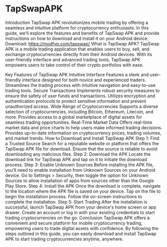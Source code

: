 # TapSwapAPK
Introduction
TapSwap APK revolutionizes mobile trading by offering a seamless and intuitive platform for cryptocurrency enthusiasts. In this guide, we'll explore the features and benefits of TapSwap APK and provide instructions on how to download and install it on your Android device.
Download: https://modfyp.com/tapswap/
What is TapSwap APK?
TapSwap APK is a mobile trading application that enables users to buy, sell, and exchange cryptocurrencies directly from their Android devices. With its user-friendly interface and advanced trading tools, TapSwap APK empowers users to take control of their crypto portfolios with ease.

Key Features of TapSwap APK
Intuitive Interface
Features a sleek and user-friendly interface designed for both novice and experienced traders.
Streamlines the trading process with intuitive navigation and easy-to-use trading tools.
Secure Transactions
Implements robust security measures to ensure the safety of user funds and transactions.
Utilizes encryption and authentication protocols to protect sensitive information and prevent unauthorized access.
Wide Range of Cryptocurrencies
Supports a diverse selection of cryptocurrencies, including Bitcoin, Ethereum, Litecoin, and more.
Provides access to a global marketplace of digital assets for seamless trading opportunities.
Real-Time Market Data
Offers real-time market data and price charts to help users make informed trading decisions.
Provides up-to-date information on cryptocurrency prices, trading volumes, and market trends.
How to Download and Install TapSwap APK
Step 1: Find a Trusted Source
Search for a reputable website or platform that offers the TapSwap APK file for download. Ensure that the source is reliable to avoid downloading any malicious files.
Step 2: Download the APK
Locate the download link for TapSwap APK and tap on it to initiate the download process.
Step 3: Enable Unknown Sources
Before installing the APK file, you'll need to enable installation from Unknown Sources on your Android device. Go to Settings > Security, then toggle the option for Unknown Sources to allow installation of apps from sources other than the Google Play Store.
Step 4: Install the APK
Once the download is complete, navigate to the location where the APK file is saved on your device. Tap on the file to begin the installation process. Follow the on-screen instructions to complete the installation.
Step 5: Start Trading
After the installation is successful, launch TapSwap APK from your device's home screen or app drawer.
Create an account or log in with your existing credentials to start trading cryptocurrencies on the go.
Conclusion
TapSwap APK offers a convenient and secure platform for mobile cryptocurrency trading, empowering users to trade digital assets with confidence. By following the steps outlined in this guide, you can easily download and install TapSwap APK to start trading cryptocurrencies anytime, anywhere.

